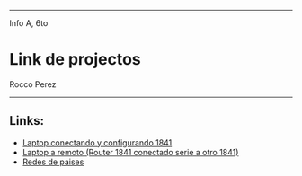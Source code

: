 
---

Info A, 6to

# Link de projectos

Rocco Perez

---

## Links:

- [Laptop conectando y configurando 1841](/carpeta-digital/assets/cisco/laptopConfigurando1841.pkt)
- [Laptop a remoto (Router 1841 conectado serie a otro 1841)](/carpeta-digital/assets/cisco/localARemoto.pkt)
- [Redes de paises](/carpeta-digital/assets/cisco/redesPaises.pkt)

